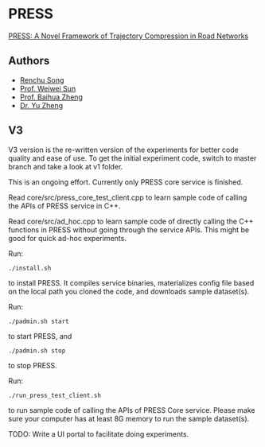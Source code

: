 PRESS
=====

[PRESS: A Novel Framework of Trajectory Compression in Road Networks](http://www.vldb.org/pvldb/vol7/p661-song.pdf)

## Authors
* [Renchu Song](http://www.songrenchu.com)
* [Prof. Weiwei Sun](http://homepage.fudan.edu.cn/wwsun/)
* [Prof. Baihua Zheng](http://www.mysmu.edu/faculty/bhzheng/)
* [Dr. Yu Zheng](http://research.microsoft.com/en-us/people/yuzheng/)

## V3
V3 version is the re-written version of the experiments for better code quality and ease of use.
To get the initial experiment code, switch to master branch and take a look at v1 folder.

This is an ongoing effort. Currently only PRESS core service is finished.

Read core/src/press_core_test_client.cpp to learn sample code of calling the APIs of PRESS service in C++.

Read core/src/ad_hoc.cpp to learn sample code of directly calling the C++ functions in PRESS without going through the service APIs. This might be good for quick ad-hoc experiments.

Run:
```
./install.sh
```
to install PRESS. It compiles service binaries, materializes config file based on the local path you cloned the code, and downloads sample dataset(s).

Run:
```
./padmin.sh start
```
to start PRESS, and
```
./padmin.sh stop
```
to stop PRESS.

Run:
```
./run_press_test_client.sh
```
to run sample code of calling the APIs of PRESS Core service. Please make sure your computer has at least 8G memory to run the sample dataset(s).

TODO:
Write a UI portal to facilitate doing experiments.
